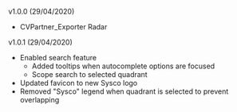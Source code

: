 v1.0.0 (29/04/2020)

- CVPartner_Exporter Radar

v1.0.1 (29/04/2020)

- Enabled search feature
  - Added tooltips when autocomplete options are focused
  - Scope search to selected quadrant
- Updated favicon to new Sysco logo
- Removed "Sysco" legend when quadrant is selected to prevent overlapping
